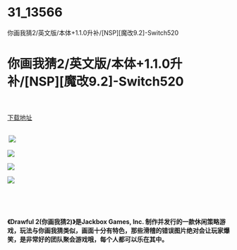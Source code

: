 # 31_13566
你画我猜2/英文版/本体+1.1.0升补/[NSP][魔改9.2]-Switch520
# 你画我猜2/英文版/本体+1.1.0升补/[NSP][魔改9.2]-Switch520
 <br/></br>
[下载地址](https://www.switch520.cc/article/13566 "下载地址")
<br/></br>

<p><strong>&nbsp;<img src="https://www.switch520.cc/muke_img/upload_art_editor_20210510-1_051a5fb7fe0f9f0b277b7e563fdc34b0.jpg"> </strong></p>
<p><img src="https://www.switch520.cc/muke_img/upload_art_editor_20210510-1_7eba932caa743cd8affdea6461c00e50.jpg"></p>
<p><img src="https://www.switch520.cc/muke_img/upload_art_editor_20210510-1_666ffca4de47f6c6f9721c0d3ccc2d2d.jpg"></p>
<p><img src="https://www.switch520.cc/muke_img/upload_art_editor_20210510-1_11c183e490ba244d6a0015a9c063d3cc.jpg"></p>
<p><strong>&nbsp;</strong></p>
<p>&nbsp;</p>
<p><strong>《Drawful 2(你画我猜2)》是Jackbox Games, Inc. 制作并发行的一款休闲策略游戏，玩法与你画我猜类似，画面十分有特色，那些滑稽的错误图片绝对会让玩家爆笑，是非常好的团队聚会游戏哦，每个人都可以乐在其中。</strong></p>
<p>&nbsp;</p>
